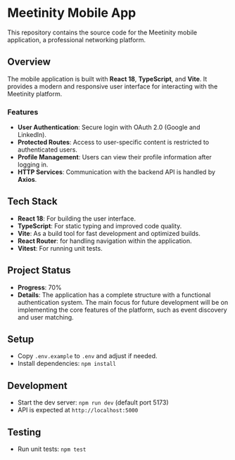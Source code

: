 # Meetinity Mobile App

This repository contains the source code for the Meetinity mobile application, a professional networking platform.

## Overview

The mobile application is built with **React 18**, **TypeScript**, and **Vite**. It provides a modern and responsive user interface for interacting with the Meetinity platform.

### Features

- **User Authentication**: Secure login with OAuth 2.0 (Google and LinkedIn).
- **Protected Routes**: Access to user-specific content is restricted to authenticated users.
- **Profile Management**: Users can view their profile information after logging in.
- **HTTP Services**: Communication with the backend API is handled by **Axios**.

## Tech Stack

- **React 18**: For building the user interface.
- **TypeScript**: For static typing and improved code quality.
- **Vite**: As a build tool for fast development and optimized builds.
- **React Router**: for handling navigation within the application.
- **Vitest**: For running unit tests.

## Project Status

- **Progress**: 70%
- **Details**: The application has a complete structure with a functional authentication system. The main focus for future development will be on implementing the core features of the platform, such as event discovery and user matching.

## Setup

- Copy `.env.example` to `.env` and adjust if needed.
- Install dependencies: `npm install`

## Development

- Start the dev server: `npm run dev` (default port 5173)
- API is expected at `http://localhost:5000`

## Testing

- Run unit tests: `npm test`

